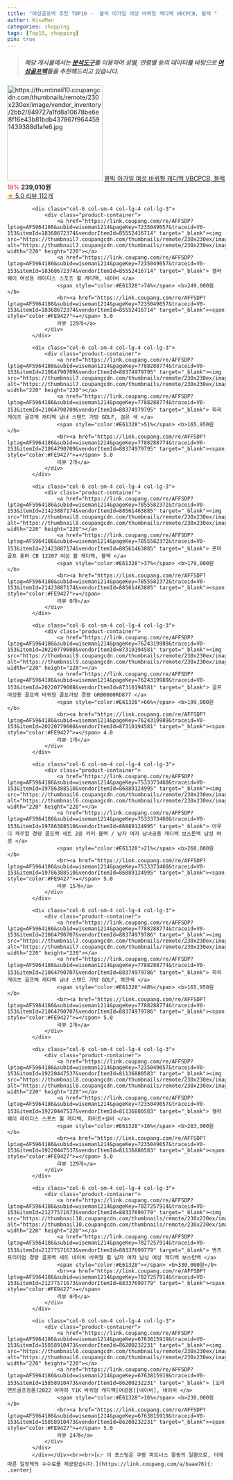 ```yaml
---
title: "여성골프백 추천 TOP10 -  볼빅 아가일 여성 바퀴형 캐디백 VBCPCB, 블랙 "
author: WiseMan
categories: shopping
tags: [Top10, shopping]
pin: true
---
```


> ##### 해당 게시물에서는 [**분석도구**](https://itemscout.io/)를 이용하여 **성별**, **연령별** 등의 데이터를 바탕으로 [**여성골프백**](https://link.coupang.com/a/baae76)들을 추천해드리고 있습니다.
<div class="container"><div class="row">
            <div class="col-6 col-sm-4 col-lg-4 col-lg-3">
                <div class="product-container">
                    <a href="https://link.coupang.com/re/AFFSDP?lptag=AF5964186&subid=wiseman1214&pageKey=7425171071&traceid=V0-153&itemId=19272154625&vendorItemId=79370478416" target="_blank"><img src="https://thumbnail10.coupangcdn.com/thumbnails/remote/230x230ex/image/vendor_inventory/2bb2/849727a1fd8a10678be6e8f16e43b81bdb437867f9644591439388d1afe6.jpg" alt="https://thumbnail10.coupangcdn.com/thumbnails/remote/230x230ex/image/vendor_inventory/2bb2/849727a1fd8a10678be6e8f16e43b81bdb437867f9644591439388d1afe6.jpg" width="220" height="220"></a>
                    <a href="https://link.coupang.com/re/AFFSDP?lptag=AF5964186&subid=wiseman1214&pageKey=7425171071&traceid=V0-153&itemId=19272154625&vendorItemId=79370478416" target="_blank"> 볼빅 아가일 여성 바퀴형 캐디백 VBCPCB, 블랙 </a>
                    <span style="color:#E61328">18%</span> <b>239,010원</b>
                    <br><a href="https://link.coupang.com/re/AFFSDP?lptag=AF5964186&subid=wiseman1214&pageKey=7425171071&traceid=V0-153&itemId=19272154625&vendorItemId=79370478416" target="_blank"><span style="color:#FE9427">★</span> 5.0
                    리뷰 112개</a>
                </div>
            </div>
            
            <div class="col-6 col-sm-4 col-lg-4 col-lg-3">
                <div class="product-container">
                    <a href="https://link.coupang.com/re/AFFSDP?lptag=AF5964186&subid=wiseman1214&pageKey=7235049057&traceid=V0-153&itemId=18368672374&vendorItemId=85552416714" target="_blank"><img src="https://thumbnail7.coupangcdn.com/thumbnails/remote/230x230ex/image/vendor_inventory/e689/08f632084b666e4d62fa419b4b73f141ec068c05090189f627eb134aebbb.jpg" alt="https://thumbnail7.coupangcdn.com/thumbnails/remote/230x230ex/image/vendor_inventory/e689/08f632084b666e4d62fa419b4b73f141ec068c05090189f627eb134aebbb.jpg" width="220" height="220"></a>
                    <a href="https://link.coupang.com/re/AFFSDP?lptag=AF5964186&subid=wiseman1214&pageKey=7235049057&traceid=V0-153&itemId=18368672374&vendorItemId=85552416714" target="_blank"> 캘러웨이 여성용 레이디스 스포츠 휠 캐디백, 네이비 </a>
                    <span style="color:#E61328">74%</span> <b>249,000원</b>
                    <br><a href="https://link.coupang.com/re/AFFSDP?lptag=AF5964186&subid=wiseman1214&pageKey=7235049057&traceid=V0-153&itemId=18368672374&vendorItemId=85552416714" target="_blank"><span style="color:#FE9427">★</span> 5.0
                    리뷰 129개</a>
                </div>
            </div>
            
            <div class="col-6 col-sm-4 col-lg-4 col-lg-3">
                <div class="product-container">
                    <a href="https://link.coupang.com/re/AFFSDP?lptag=AF5964186&subid=wiseman1214&pageKey=7788288774&traceid=V0-153&itemId=21064790709&vendorItemId=88374979795" target="_blank"><img src="https://thumbnail7.coupangcdn.com/thumbnails/remote/230x230ex/image/vendor_inventory/111c/194cb987c4802537198d05ffd6e05ebd1e1fac52f9faaca3fd46ce41d0e0.jpg" alt="https://thumbnail7.coupangcdn.com/thumbnails/remote/230x230ex/image/vendor_inventory/111c/194cb987c4802537198d05ffd6e05ebd1e1fac52f9faaca3fd46ce41d0e0.jpg" width="220" height="220"></a>
                    <a href="https://link.coupang.com/re/AFFSDP?lptag=AF5964186&subid=wiseman1214&pageKey=7788288774&traceid=V0-153&itemId=21064790709&vendorItemId=88374979795" target="_blank"> 파리게이츠 골프백 캐디백 남녀 스탠드 가방 GOLF, 검은 색 </a>
                    <span style="color:#E61328">51%</span> <b>165,950원</b>
                    <br><a href="https://link.coupang.com/re/AFFSDP?lptag=AF5964186&subid=wiseman1214&pageKey=7788288774&traceid=V0-153&itemId=21064790709&vendorItemId=88374979795" target="_blank"><span style="color:#FE9427">★</span> 5.0
                    리뷰 2개</a>
                </div>
            </div>
            
            <div class="col-6 col-sm-4 col-lg-4 col-lg-3">
                <div class="product-container">
                    <a href="https://link.coupang.com/re/AFFSDP?lptag=AF5964186&subid=wiseman1214&pageKey=7855582372&traceid=V0-153&itemId=21423887174&vendorItemId=88561463885" target="_blank"><img src="https://thumbnail8.coupangcdn.com/thumbnails/remote/230x230ex/image/vendor_inventory/de32/dd10dc53328550440603b7debbcfd56d32f122f4c929356ba519a656df69.jpg" alt="https://thumbnail8.coupangcdn.com/thumbnails/remote/230x230ex/image/vendor_inventory/de32/dd10dc53328550440603b7debbcfd56d32f122f4c929356ba519a656df69.jpg" width="220" height="220"></a>
                    <a href="https://link.coupang.com/re/AFFSDP?lptag=AF5964186&subid=wiseman1214&pageKey=7855582372&traceid=V0-153&itemId=21423887174&vendorItemId=88561463885" target="_blank"> 혼마골프 혼마 CB 12207 여성 휠 캐디백, 블랙 </a>
                    <span style="color:#E61328">37%</span> <b>179,000원</b>
                    <br><a href="https://link.coupang.com/re/AFFSDP?lptag=AF5964186&subid=wiseman1214&pageKey=7855582372&traceid=V0-153&itemId=21423887174&vendorItemId=88561463885" target="_blank"><span style="color:#FE9427">★</span> 
                    리뷰 0개</a>
                </div>
            </div>
            
            <div class="col-6 col-sm-4 col-lg-4 col-lg-3">
                <div class="product-container">
                    <a href="https://link.coupang.com/re/AFFSDP?lptag=AF5964186&subid=wiseman1214&pageKey=7624319989&traceid=V0-153&itemId=20220779608&vendorItemId=87310194581" target="_blank"><img src="https://thumbnail9.coupangcdn.com/thumbnails/remote/230x230ex/image/vendor_inventory/a753/b278ee200da9939f9e0cd61c94375a3a539e85193840bdcfbc98b2d84f3f.jpg" alt="https://thumbnail9.coupangcdn.com/thumbnails/remote/230x230ex/image/vendor_inventory/a753/b278ee200da9939f9e0cd61c94375a3a539e85193840bdcfbc98b2d84f3f.jpg" width="220" height="220"></a>
                    <a href="https://link.coupang.com/re/AFFSDP?lptag=AF5964186&subid=wiseman1214&pageKey=7624319989&traceid=V0-153&itemId=20220779608&vendorItemId=87310194581" target="_blank"> 골프 여성용 골프백 바퀴형 골프가방 경량 GRB0000RD877 </a>
                    <span style="color:#E61328">66%</span> <b>199,000원</b>
                    <br><a href="https://link.coupang.com/re/AFFSDP?lptag=AF5964186&subid=wiseman1214&pageKey=7624319989&traceid=V0-153&itemId=20220779608&vendorItemId=87310194581" target="_blank"><span style="color:#FE9427">★</span> 4.0
                    리뷰 1개</a>
                </div>
            </div>
            
            <div class="col-6 col-sm-4 col-lg-4 col-lg-3">
                <div class="product-container">
                    <a href="https://link.coupang.com/re/AFFSDP?lptag=AF5964186&subid=wiseman1214&pageKey=7533373460&traceid=V0-153&itemId=19786388510&vendorItemId=86889124995" target="_blank"><img src="https://thumbnail6.coupangcdn.com/thumbnails/remote/230x230ex/image/vendor_inventory/41cb/4e380ceb51582decab2f5afb198c282d330f8ae23070c20126f014bd9427.png" alt="https://thumbnail6.coupangcdn.com/thumbnails/remote/230x230ex/image/vendor_inventory/41cb/4e380ceb51582decab2f5afb198c282d330f8ae23070c20126f014bd9427.png" width="220" height="220"></a>
                    <a href="https://link.coupang.com/re/AFFSDP?lptag=AF5964186&subid=wiseman1214&pageKey=7533373460&traceid=V0-153&itemId=19786388510&vendorItemId=86889124995" target="_blank"> 아우디 캐주얼 경량 골프백 세트 2종 카키 블랙 / 남자 여자 남녀공용 캐디백 보스톤백 남성 여성 </a>
                    <span style="color:#E61328">21%</span> <b>260,000원</b>
                    <br><a href="https://link.coupang.com/re/AFFSDP?lptag=AF5964186&subid=wiseman1214&pageKey=7533373460&traceid=V0-153&itemId=19786388510&vendorItemId=86889124995" target="_blank"><span style="color:#FE9427">★</span> 5.0
                    리뷰 15개</a>
                </div>
            </div>
            
            <div class="col-6 col-sm-4 col-lg-4 col-lg-3">
                <div class="product-container">
                    <a href="https://link.coupang.com/re/AFFSDP?lptag=AF5964186&subid=wiseman1214&pageKey=7788288774&traceid=V0-153&itemId=21064790707&vendorItemId=88374979786" target="_blank"><img src="https://thumbnail7.coupangcdn.com/thumbnails/remote/230x230ex/image/vendor_inventory/111c/194cb987c4802537198d05ffd6e05ebd1e1fac52f9faaca3fd46ce41d0e0.jpg" alt="https://thumbnail7.coupangcdn.com/thumbnails/remote/230x230ex/image/vendor_inventory/111c/194cb987c4802537198d05ffd6e05ebd1e1fac52f9faaca3fd46ce41d0e0.jpg" width="220" height="220"></a>
                    <a href="https://link.coupang.com/re/AFFSDP?lptag=AF5964186&subid=wiseman1214&pageKey=7788288774&traceid=V0-153&itemId=21064790707&vendorItemId=88374979786" target="_blank"> 파리게이츠 골프백 캐디백 남녀 스탠드 가방 GOLF, 하얀색 </a>
                    <span style="color:#E61328">48%</span> <b>165,950원</b>
                    <br><a href="https://link.coupang.com/re/AFFSDP?lptag=AF5964186&subid=wiseman1214&pageKey=7788288774&traceid=V0-153&itemId=21064790707&vendorItemId=88374979786" target="_blank"><span style="color:#FE9427">★</span> 5.0
                    리뷰 2개</a>
                </div>
            </div>
            
            <div class="col-6 col-sm-4 col-lg-4 col-lg-3">
                <div class="product-container">
                    <a href="https://link.coupang.com/re/AFFSDP?lptag=AF5964186&subid=wiseman1214&pageKey=7235049057&traceid=V0-153&itemId=19220447537&vendorItemId=81136880583" target="_blank"><img src="https://thumbnail8.coupangcdn.com/thumbnails/remote/230x230ex/image/vendor_inventory/46eb/346e444b79bd81b30194b888051279e60a3b0ffc4ffa511f5c7164f89e3c.jpg" alt="https://thumbnail8.coupangcdn.com/thumbnails/remote/230x230ex/image/vendor_inventory/46eb/346e444b79bd81b30194b888051279e60a3b0ffc4ffa511f5c7164f89e3c.jpg" width="220" height="220"></a>
                    <a href="https://link.coupang.com/re/AFFSDP?lptag=AF5964186&subid=wiseman1214&pageKey=7235049057&traceid=V0-153&itemId=19220447537&vendorItemId=81136880583" target="_blank"> 캘러웨이 레이디스 스포츠 휠 캐디백, 화이트+실버 </a>
                    <span style="color:#E61328">16%</span> <b>283,000원</b>
                    <br><a href="https://link.coupang.com/re/AFFSDP?lptag=AF5964186&subid=wiseman1214&pageKey=7235049057&traceid=V0-153&itemId=19220447537&vendorItemId=81136880583" target="_blank"><span style="color:#FE9427">★</span> 5.0
                    리뷰 129개</a>
                </div>
            </div>
            
            <div class="col-6 col-sm-4 col-lg-4 col-lg-3">
                <div class="product-container">
                    <a href="https://link.coupang.com/re/AFFSDP?lptag=AF5964186&subid=wiseman1214&pageKey=7827257914&traceid=V0-153&itemId=21277571673&vendorItemId=88337699779" target="_blank"><img src="https://thumbnail10.coupangcdn.com/thumbnails/remote/230x230ex/image/vendor_inventory/9483/a0711f8814bdaec835f21bad80895342917b633224755fe56d8ab7187c8e.png" alt="https://thumbnail10.coupangcdn.com/thumbnails/remote/230x230ex/image/vendor_inventory/9483/a0711f8814bdaec835f21bad80895342917b633224755fe56d8ab7187c8e.png" width="220" height="220"></a>
                    <a href="https://link.coupang.com/re/AFFSDP?lptag=AF5964186&subid=wiseman1214&pageKey=7827257914&traceid=V0-153&itemId=21277571673&vendorItemId=88337699779" target="_blank"> 벤츠 프리미엄 경량 골프백 세트 네이비 바퀴형 휠 남자 여자 남성 여성 캐디백 보스턴백 </a>
                    <span style="color:#E61328"></span> <b>330,000원</b>
                    <br><a href="https://link.coupang.com/re/AFFSDP?lptag=AF5964186&subid=wiseman1214&pageKey=7827257914&traceid=V0-153&itemId=21277571673&vendorItemId=88337699779" target="_blank"><span style="color:#FE9427">★</span> 
                    리뷰 0개</a>
                </div>
            </div>
            
            <div class="col-6 col-sm-4 col-lg-4 col-lg-3">
                <div class="product-container">
                    <a href="https://link.coupang.com/re/AFFSDP?lptag=AF5964186&subid=wiseman1214&pageKey=6763815919&traceid=V0-153&itemId=15858910473&vendorItemId=86200232231" target="_blank"><img src="https://thumbnail6.coupangcdn.com/thumbnails/remote/230x230ex/image/vendor_inventory/978f/917900979b780dc896898325e1fc769959ce332c486b5f79845e77733f64.jpg" alt="https://thumbnail6.coupangcdn.com/thumbnails/remote/230x230ex/image/vendor_inventory/978f/917900979b780dc896898325e1fc769959ce332c486b5f79845e77733f64.jpg" width="220" height="220"></a>
                    <a href="https://link.coupang.com/re/AFFSDP?lptag=AF5964186&subid=wiseman1214&pageKey=6763815919&traceid=V0-153&itemId=15858910473&vendorItemId=86200232231" target="_blank"> [오리엔트골프정품]2022 야마하 Y1K 바퀴형 캐디백[여성용][네이비], 네이비 </a>
                    <span style="color:#E61328">16%</span> <b>230,000원</b>
                    <br><a href="https://link.coupang.com/re/AFFSDP?lptag=AF5964186&subid=wiseman1214&pageKey=6763815919&traceid=V0-153&itemId=15858910473&vendorItemId=86200232231" target="_blank"><span style="color:#FE9427">★</span> 5.0
                    리뷰 24개</a>
                </div>
            </div>
            </div></div><br><br>[👉 이 포스팅은 쿠팡 파트너스 활동의 일환으로, 이에 따른 일정액의 수수료를 제공받습니다.](https://link.coupang.com/a/baae76){: .center}